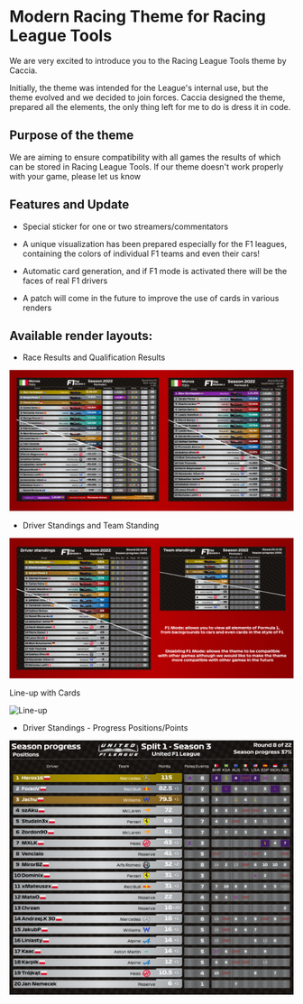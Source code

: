 # Modern Racing Theme for Racing League Tools

We are very excited to introduce you to the Racing League Tools theme by Caccia.

Initially, the theme was intended for the League's internal use, but the theme evolved and we decided to join forces. Caccia designed the theme, prepared all the elements, the only thing left for me to do is dress it in code.

## Purpose of the theme

We are aiming to ensure compatibility with all games the results of which can be stored in Racing League Tools. If our theme doesn't work properly with your game, please let us know

## Features and Update

- Special sticker for one or two streamers/commentators

- A unique visualization has been prepared especially for the F1 leagues, containing the colors of individual F1 teams and even their cars!
- Automatic card generation, and if F1 mode is activated there will be the faces of real F1 drivers
- A patch will come in the future to improve the use of cards in various renders


## Available render layouts:

- Race Results and Qualification Results

![Race Results and Quali](docs/race_and_quali.png "Race Results")

- Driver Standings and Team Standing

![Driver and Team Standings](docs/driver_and_team_standing.png "Driver Standings")

 Line-up with Cards

![Line-up](docs/lineup.png "Driver Standings")

- Driver Standings - Progress Positions/Points

![Driver Standings - Progress Positions](docs/driver_progress_positions.png "Driver Standings - Progress Positions")


